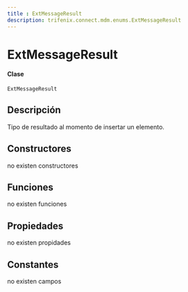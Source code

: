 ```yaml
---
title : ExtMessageResult
description: trifenix.connect.mdm.enums.ExtMessageResult
---
```


# ExtMessageResult

<CodeBlock slots = 'heading, code' repeat = '1' languages = 'C#' />

#### Clase
```
ExtMessageResult
```

## Descripción
Tipo de resultado al momento de insertar un elemento.
## Constructores

no existen constructores


## Funciones

no existen funciones

## Propiedades

no existen propidades

## Constantes
no existen campos

